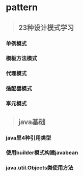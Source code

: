 # pattern

>## 23种设计模式学习

### 单例模式
### 模板方法模式
### 代理模式
### 适配器模式
### 享元模式

>## java基础

### java里4种引用类型
### 使用builder模式构建javabean
### java.util.Objects类使用方法
